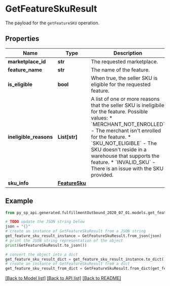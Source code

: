 # GetFeatureSkuResult

The payload for the `getFeatureSKU` operation.

## Properties

Name | Type | Description | Notes
------------ | ------------- | ------------- | -------------
**marketplace_id** | **str** | The requested marketplace. | 
**feature_name** | **str** | The name of the feature. | 
**is_eligible** | **bool** | When true, the seller SKU is eligible for the requested feature. | 
**ineligible_reasons** | **List[str]** | A list of one or more reasons that the seller SKU is ineligibile for the feature.  Possible values: * &#x60;MERCHANT_NOT_ENROLLED&#x60; - The merchant isn&#39;t enrolled for the feature. * &#x60;SKU_NOT_ELIGIBLE&#x60; - The SKU doesn&#39;t reside in a warehouse that supports the feature. * &#x60;INVALID_SKU&#x60; - There is an issue with the SKU provided. | [optional] 
**sku_info** | [**FeatureSku**](FeatureSku.md) |  | [optional] 

## Example

```python
from py_sp_api.generated.fulfillmentOutbound_2020_07_01.models.get_feature_sku_result import GetFeatureSkuResult

# TODO update the JSON string below
json = "{}"
# create an instance of GetFeatureSkuResult from a JSON string
get_feature_sku_result_instance = GetFeatureSkuResult.from_json(json)
# print the JSON string representation of the object
print(GetFeatureSkuResult.to_json())

# convert the object into a dict
get_feature_sku_result_dict = get_feature_sku_result_instance.to_dict()
# create an instance of GetFeatureSkuResult from a dict
get_feature_sku_result_from_dict = GetFeatureSkuResult.from_dict(get_feature_sku_result_dict)
```
[[Back to Model list]](../README.md#documentation-for-models) [[Back to API list]](../README.md#documentation-for-api-endpoints) [[Back to README]](../README.md)


